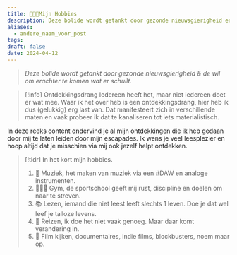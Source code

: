 ```yaml
---
title: 👨🏿‍🎨Mijn Hobbies
description: Deze bolide wordt getankt door gezonde nieuwsgierigheid en de wil om erachter te komen wat erachter schuilt.
aliases:
  - andere_naam_voor_post
tags: 
draft: false
date: 2024-04-12
---
```

> *Deze bolide wordt getankt door gezonde nieuwsgierigheid & de wil om erachter te komen wat er schuilt.*

> [!info] Ontdekkingsdrang
> Iedereen heeft het, maar niet iedereen doet er wat mee. Waar ik het over heb is een ontdekkingsdrang, hier heb ik dus (gelukkig) erg last van. Dat manifesteert zich in verschillende maten en vaak probeer ik dat te kanaliseren tot iets materialistisch.

In deze reeks content ondervind je al mijn ontdekkingen die ik heb gedaan door mij te laten leiden door mijn escapades. Ik wens je veel leesplezier en hoop altijd dat je misschien via mij ook jezelf helpt ontdekken.

> [!tldr] In het kort mijn hobbies.
> 1. 🎼 Muziek, het maken van muziek via een #DAW en analoge instrumenten.
> 2. 🏋🏾‍♂️ Gym, de sportschool geeft mij rust, discipline en doelen om naar te streven.
> 3. 📚 Lezen, iemand die niet leest leeft slechts 1 leven. Doe je dat wel leef je talloze levens.
> 4. 🧳 Reizen, ik doe het niet vaak genoeg. Maar daar komt verandering in.
> 5. 🎥 Film kijken, documentaires, indie films, blockbusters, noem maar op.
